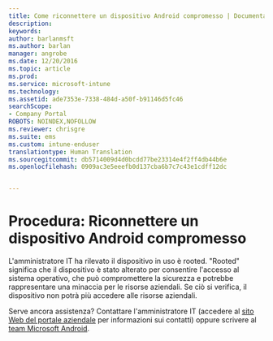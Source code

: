```yaml
---
title: Come riconnettere un dispositivo Android compromesso | Documentazione Microsoft
description: 
keywords: 
author: barlanmsft
ms.author: barlan
manager: angrobe
ms.date: 12/20/2016
ms.topic: article
ms.prod: 
ms.service: microsoft-intune
ms.technology: 
ms.assetid: ade7353e-7338-484d-a50f-b91146d5fc46
searchScope:
- Company Portal
ROBOTS: NOINDEX,NOFOLLOW
ms.reviewer: chrisgre
ms.suite: ems
ms.custom: intune-enduser
translationtype: Human Translation
ms.sourcegitcommit: db5714009d4d0bcdd77be23314e4f2ff4db44b6e
ms.openlocfilehash: 0909ac3e5eeefb0d137cba6b7c7c43e1cdff12dc


---
```


# <a name="how-to-reconnect-a-compromised-android-device"></a>Procedura: Riconnettere un dispositivo Android compromesso

L'amministratore IT ha rilevato il dispositivo in uso è rooted. "Rooted" significa che il dispositivo è stato alterato per consentire l'accesso al sistema operativo, che può compromettere la sicurezza e potrebbe rappresentare una minaccia per le risorse aziendali. Se ciò si verifica, il dispositivo non potrà più accedere alle risorse aziendali.

Serve ancora assistenza? Contattare l'amministratore IT (accedere al [sito Web del portale aziendale](http://portal.manage.microsoft.com) per informazioni sui contatti) oppure scrivere al [team Microsoft Android](mailto:wintunedroidfbk@microsoft.com).



<!--HONumber=Dec16_HO3-->


